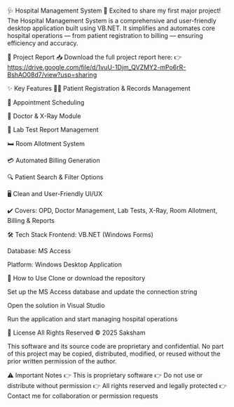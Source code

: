 🩺 Hospital Management System
🚀 Excited to share my first major project!
The Hospital Management System is a comprehensive and user-friendly desktop application built using VB.NET.
It simplifies and automates core hospital operations — from patient registration to billing — ensuring efficiency and accuracy.

📄 Project Report
📥 Download the full project report here:
👉 https://drive.google.com/file/d/1vuU-1Djm_QVZMY2-mPo6rR-BshAO08d7/view?usp=sharing

✨ Key Features
🧑‍⚕️ Patient Registration & Records Management

📅 Appointment Scheduling

🩻 Doctor & X-Ray Module

🧪 Lab Test Report Management

🛏️ Room Allotment System

💳 Automated Billing Generation

🔍 Patient Search & Filter Options

🖥️ Clean and User-Friendly UI/UX

✔️ Covers: OPD, Doctor Management, Lab Tests, X-Ray, Room Allotment, Billing & Reports

🛠️ Tech Stack
Frontend: VB.NET (Windows Forms)

Database: MS Access

Platform: Windows Desktop Application

🧭 How to Use
Clone or download the repository

Set up the MS Access database and update the connection string

Open the solution in Visual Studio

Run the application and start managing hospital operations

📜 License
All Rights Reserved
© 2025 Saksham

This software and its source code are proprietary and confidential.
No part of this project may be copied, distributed, modified, or reused without the prior written permission of the author.

⚠️ Important Notes
👉 This is proprietary software
👉 Do not use or distribute without permission
👉 All rights reserved and legally protected
👉 Contact me for collaboration or permission requests
